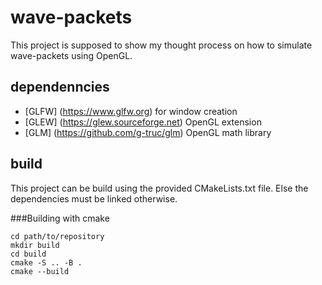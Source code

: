 # wave-packets

This project is supposed to show my thought process on how to simulate wave-packets using OpenGL.

## dependenncies

  - [GLFW] (https://www.glfw.org) for window creation
  - [GLEW] (https://glew.sourceforge.net) OpenGL extension
  - [GLM] (https://github.com/g-truc/glm) OpenGL math library

## build

This project can be build using the provided CMakeLists.txt file.
Else the dependencies must be linked otherwise.

###Building with cmake

    cd path/to/repository
    mkdir build
    cd build
    cmake -S .. -B .
    cmake --build
